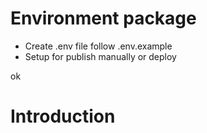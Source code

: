 # Environment package

- Create .env file follow .env.example
- Setup for publish manually or deploy

ok

# Introduction
